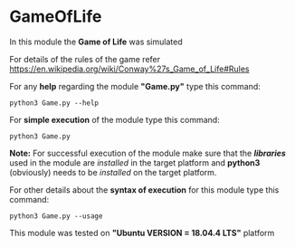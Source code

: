 # GameOfLife

In this module the **Game of Life** was simulated

For details of the rules of the game refer https://en.wikipedia.org/wiki/Conway%27s_Game_of_Life#Rules

For any **help** regarding the module **"Game.py"** type this command: 
```
python3 Game.py --help
```

For **simple execution** of the module type this command:
```
python3 Game.py
```

**Note:** For successful execution of the module make sure that the _**libraries**_ used in the module
are _installed_ in the target platform and **python3** (obviously) needs to be _installed_ on the target platform.

For other details about the **syntax of execution** for this module type this command:
```
python3 Game.py --usage
```
This module was tested on **"Ubuntu VERSION = 18.04.4 LTS"** platform 
